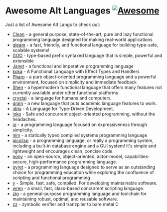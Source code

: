 # Awesome Alt Languages [![Awesome](https://cdn.rawgit.com/sindresorhus/awesome/d7305f38d29fed78fa85652e3a63e154dd8e8829/media/badge.svg)](https://github.com/sindresorhus/awesome)

Just a list of Awesome Alt Langs to check out:

* [Clean](https://clean.cs.ru.nl/Clean) - a general purpose, state-of-the-art, pure and lazy functional programming language designed for making real-world applications
* [gleam](https://gleam.run/) - a fast, friendly, and functional language for building type-safe, scalable systems!
* [GOO](https://googoogaga.github.io/) - type-based prefix syntaxed language that is simple, powerful and extensible
* [Janet](https://janet-lang.org) - a functional and imperative programming language 
* [koka](https://koka-lang.github.io/koka/doc/index.html) - A Functional Language with Effect Types and Handlers
* [Pharo](https://pharo.org) - a pure object-oriented programming language and a powerful environment, focused on simplicity and immediate feedback
* [Shen](http://shenlanguage.org/) - a hypermodern functional language that offers many features not currently available under other functional platforms
* [crystal](https://crystal-lang.org/) - a language for humans and computers.
* [grain](https://grain-lang.org) - a new language that puts academic language features to work.
* [idris](https://www.idris-lang.org/) - A Language for Type-Driven Development.
* [inko](https://inko-lang.org) - Safe and concurrent object-oriented programming, without the headaches.
* [io](https://iolanguage.org) - a programming language focused on expressiveness through simplicity.
* [nim](https://nim-lang.org/) - a statically typed compiled systems programming language
* [picolisp](https://picolisp.com) - a programming language, or really a programming system, including a built-in database engine and a GUI system! It's simple and lightweight and encourages clean, concise code.
* [pony](https://www.ponylang.io/) - an open-source, object-oriented, actor-model, capabilities-secure, high-performance programming language.
* [pyret](https://pyret.org) - a programming language designed to serve as an outstanding choice for programming education while exploring the confluence of scripting and functional programming
* [v](https://vlang.io) - Simple, fast, safe, compiled. For developing maintainable software.
* [wren](https://wren.io/) - a small, fast, class-based concurrent scripting language.
* [zig](https://ziglang.org/) - a general-purpose programming language and toolchain for maintaining robust, optimal, and reusable software.
* [zz](https://github.com/zetzit/zz) -  zymbolic verifier and tranzpiler to bare metal C
